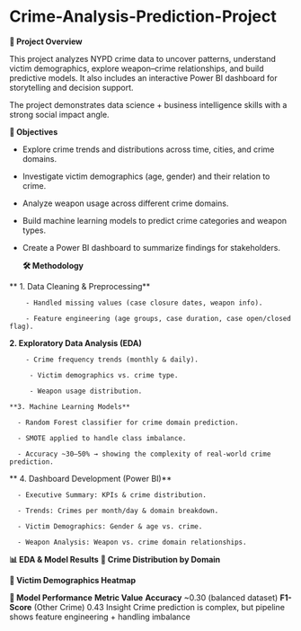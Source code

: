 # Crime-Analysis-Prediction-Project
**📌 Project Overview**

This project analyzes NYPD crime data to uncover patterns, understand victim demographics, explore weapon–crime relationships, and build predictive models. It also includes an interactive Power BI dashboard for storytelling and decision support.

The project demonstrates data science + business intelligence skills with a strong social impact angle.

**🎯 Objectives**

- Explore crime trends and distributions across time, cities, and crime domains.

- Investigate victim demographics (age, gender) and their relation to crime.

- Analyze weapon usage across different crime domains.

- Build machine learning models to predict crime categories and weapon types.

- Create a Power BI dashboard to summarize findings for stakeholders.

  **🛠 Methodology**

 ** 1.  Data Cleaning & Preprocessing**

        - Handled missing values (case closure dates, weapon info).

        - Feature engineering (age groups, case duration, case open/closed flag).

  **2. Exploratory Data Analysis (EDA)**

        - Crime frequency trends (monthly & daily).

         - Victim demographics vs. crime type.
     
         - Weapon usage distribution.

    **3. Machine Learning Models**

      - Random Forest classifier for crime domain prediction.

      - SMOTE applied to handle class imbalance.

      - Accuracy ~30–50% → showing the complexity of real-world crime prediction.

   ** 4. Dashboard Development (Power BI)**

      - Executive Summary: KPIs & crime distribution.

      - Trends: Crimes per month/day & domain breakdown.

      - Victim Demographics: Gender & age vs. crime.

      - Weapon Analysis: Weapon vs. crime domain relationships.
**📊 EDA & Model Results**
  **🔹 Crime Distribution by Domain**

  **🔹 Victim Demographics Heatmap**

  **🔹 Model Performance**
**Metric	Value**
**Accuracy**	~0.30 (balanced dataset)
**F1-Score** (Other Crime)	0.43
Insight	Crime prediction is complex, but pipeline shows feature engineering + handling imbalance

